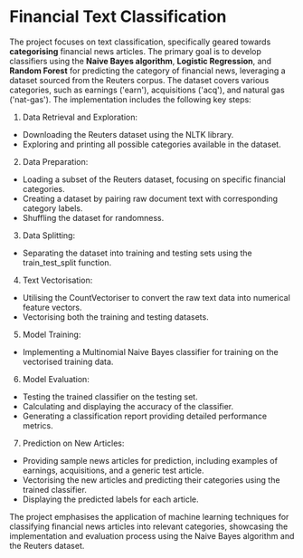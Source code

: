 # Financial Text Classification

The project focuses on text classification, specifically geared towards **categorising** financial news articles. The primary goal is to develop classifiers using the **Naive Bayes algorithm**, **Logistic Regression**, and **Random Forest** for predicting the category of financial news, leveraging a dataset sourced from the Reuters corpus. The dataset covers various categories, such as earnings ('earn'), acquisitions ('acq'), and natural gas ('nat-gas'). The implementation includes the following key steps:

1. Data Retrieval and Exploration:

* Downloading the Reuters dataset using the NLTK library.
* Exploring and printing all possible categories available in the dataset.

2. Data Preparation:

* Loading a subset of the Reuters dataset, focusing on specific financial categories.
* Creating a dataset by pairing raw document text with corresponding category labels.
* Shuffling the dataset for randomness.

3. Data Splitting:

* Separating the dataset into training and testing sets using the train_test_split function.

4. Text Vectorisation:

* Utilising the CountVectoriser to convert the raw text data into numerical feature vectors.
* Vectorising both the training and testing datasets.
  
5. Model Training:

* Implementing a Multinomial Naive Bayes classifier for training on the vectorised training data.

6. Model Evaluation:

* Testing the trained classifier on the testing set.
* Calculating and displaying the accuracy of the classifier.
* Generating a classification report providing detailed performance metrics.

7. Prediction on New Articles:

* Providing sample news articles for prediction, including examples of earnings, acquisitions, and a generic test article.
* Vectorising the new articles and predicting their categories using the trained classifier.
* Displaying the predicted labels for each article.

The project emphasises the application of machine learning techniques for classifying financial news articles into relevant categories, showcasing the implementation and evaluation process using the Naive Bayes algorithm and the Reuters dataset.
